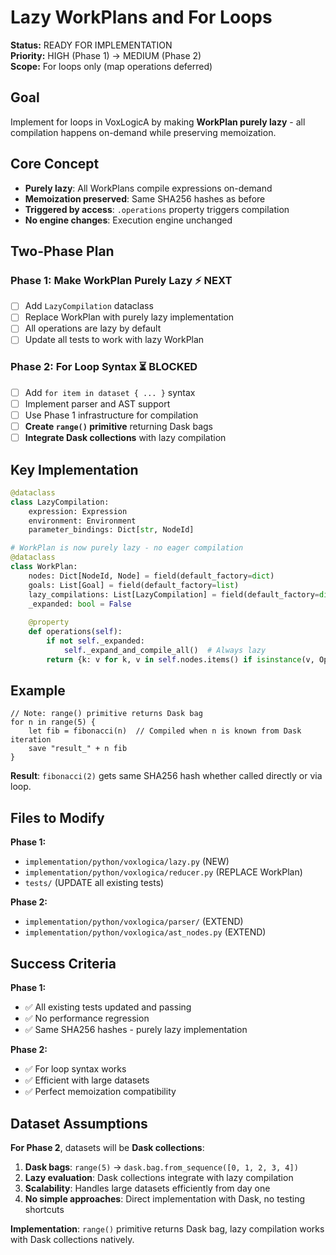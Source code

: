 # Lazy WorkPlans and For Loops

**Status:** READY FOR IMPLEMENTATION  
**Priority:** HIGH (Phase 1) → MEDIUM (Phase 2)  
**Scope:** For loops only (map operations deferred)

## Goal

Implement for loops in VoxLogicA by making **WorkPlan purely lazy** - all compilation happens on-demand while preserving memoization.

## Core Concept

- **Purely lazy**: All WorkPlans compile expressions on-demand
- **Memoization preserved**: Same SHA256 hashes as before  
- **Triggered by access**: `.operations` property triggers compilation
- **No engine changes**: Execution engine unchanged

## Two-Phase Plan

### Phase 1: Make WorkPlan Purely Lazy ⚡ NEXT
- [ ] Add `LazyCompilation` dataclass
- [ ] Replace WorkPlan with purely lazy implementation
- [ ] All operations are lazy by default
- [ ] Update all tests to work with lazy WorkPlan

### Phase 2: For Loop Syntax ⏳ BLOCKED
- [ ] Add `for item in dataset { ... }` syntax
- [ ] Implement parser and AST support
- [ ] Use Phase 1 infrastructure for compilation
- [ ] **Create `range()` primitive** returning Dask bags
- [ ] **Integrate Dask collections** with lazy compilation

## Key Implementation

```python
@dataclass
class LazyCompilation:
    expression: Expression
    environment: Environment  
    parameter_bindings: Dict[str, NodeId]

# WorkPlan is now purely lazy - no eager compilation
@dataclass
class WorkPlan:
    nodes: Dict[NodeId, Node] = field(default_factory=dict)
    goals: List[Goal] = field(default_factory=list)
    lazy_compilations: List[LazyCompilation] = field(default_factory=dict)
    _expanded: bool = False
    
    @property
    def operations(self):
        if not self._expanded:
            self._expand_and_compile_all()  # Always lazy
        return {k: v for k, v in self.nodes.items() if isinstance(v, Operation)}
```

## Example

```voxlogica
// Note: range() primitive returns Dask bag
for n in range(5) {
    let fib = fibonacci(n)  // Compiled when n is known from Dask iteration
    save "result_" + n fib
}
```

**Result**: `fibonacci(2)` gets same SHA256 hash whether called directly or via loop.

## Files to Modify

**Phase 1:**
- `implementation/python/voxlogica/lazy.py` (NEW)
- `implementation/python/voxlogica/reducer.py` (REPLACE WorkPlan)  
- `tests/` (UPDATE all existing tests)

**Phase 2:**
- `implementation/python/voxlogica/parser/` (EXTEND)
- `implementation/python/voxlogica/ast_nodes.py` (EXTEND)

## Success Criteria

**Phase 1:**
- ✅ All existing tests updated and passing
- ✅ No performance regression
- ✅ Same SHA256 hashes - purely lazy implementation

**Phase 2:**
- ✅ For loop syntax works
- ✅ Efficient with large datasets
- ✅ Perfect memoization compatibility

## Dataset Assumptions

**For Phase 2**, datasets will be **Dask collections**:

1. **Dask bags**: `range(5)` → `dask.bag.from_sequence([0, 1, 2, 3, 4])`
2. **Lazy evaluation**: Dask collections integrate with lazy compilation
3. **Scalability**: Handles large datasets efficiently from day one
4. **No simple approaches**: Direct implementation with Dask, no testing shortcuts

**Implementation**: `range()` primitive returns Dask bag, lazy compilation works with Dask collections natively.